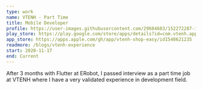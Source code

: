 ```yaml
---
type: work
name: VTENH - Part Time
title: Mobile Developer
profile: https://user-images.githubusercontent.com/29684683/152272287-13a8d415-2ca2-4d23-9448-36169ed49716.png
play_store: https://play.google.com/store/apps/details?id=com.vtenh.app.store
app_store: https://apps.apple.com/gh/app/vtenh-shop-easy/id1548621235
readmore: /blogs/vtenh-experience
start: 2020-11-17
end: Current
---
```

After 3 months with Flutter at ERobot, I passed interview as a part time job at VTENH where I have a very validated experience in development field.